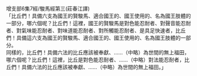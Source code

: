 增支部6集7經/駿馬經第三(莊春江譯)  
「比丘們！具備六支為國王的賢駿馬、適合國王的、國王使用的、名為國王肢體的一部分，哪六個呢？比丘們！這裡，國王的賢駿馬是對色能忍耐者、對聲音能忍耐者、對氣味能忍耐者、對味道能忍耐者、對所觸能忍耐者、是具足快速者，比丘們！具備這六支為國王的賢駿馬、適合國王的、國王使用的、名為國王肢體的一部分。  
同樣的，比丘們！具備六法的比丘應該被奉獻、……（中略）為世間的無上福田，哪六個呢？比丘們！這裡，比丘是對色能忍耐者、……（中略）對法能忍耐者，比丘們！具備六法的比丘應該被奉獻、……（中略）為世間的無上福田。」  
  
  
